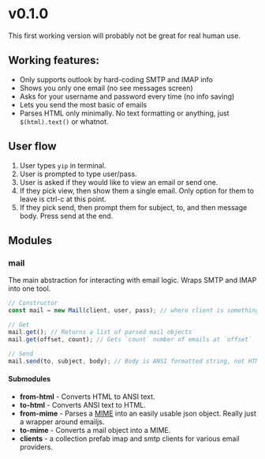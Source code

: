 # v0.1.0

This first working version will probably not be great for real human use.

## Working features:

* Only supports outlook by hard-coding SMTP and IMAP info
* Shows you only one email (no see messages screen)
* Asks for your username and password every time (no info saving)
* Lets you send the most basic of emails
* Parses HTML only minimally. No text formatting or anything, just `$(html).text()` or whatnot.

## User flow

1.  User types `yip` in terminal.
2.  User is prompted to type user/pass.
3.  User is asked if they would like to view an email or send one.
4.  If they pick view, then show them a single email. Only option for them to leave is ctrl-c at this point.
5.  If they pick send, then prompt them for subject, to, and then message body. Press send at the end.

## Modules

### mail

The main abstraction for interacting with email logic. Wraps SMTP and IMAP into one tool.

```js
// Constructor
const mail = new Mail(client, user, pass); // where client is something like Mail.outlook, Mail.gmail, ect

// Get
mail.get(); // Returns a list of parsed mail objects
mail.get(offset, count); // Gets `count` number of emails at `offset`

// Send
mail.send(to, subject, body); // Body is ANSI formatted string, not HTML. (mail should handle the conversion that)
```

#### Submodules

* **from-html** - Converts HTML to ANSI text.
* **to-html** - Converts ANSI text to HTML.
* **from-mime** - Parses a [MIME](https://en.wikipedia.org/wiki/MIME) into an easily usable json object. Really just a wrapper around emailjs.
* **to-mime** - Converts a mail object into a MIME.
* **clients** - a collection prefab imap and smtp clients for various email providers.
